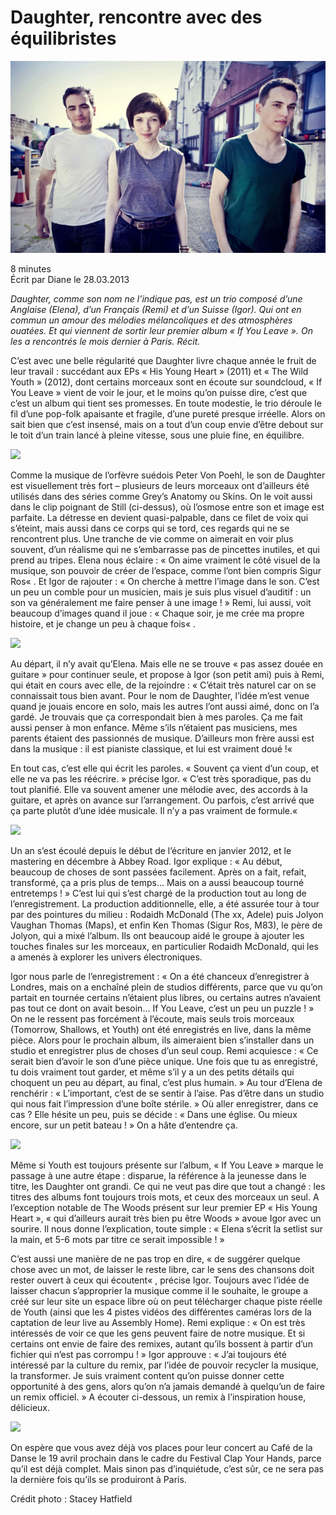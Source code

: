 # Daughter, rencontre avec des équilibristes

<img src="/Images/Stacey Hatfield/Daughter.jpg">

8 minutes \
Écrit par Diane le 28.03.2013

*Daughter, comme son nom ne l’indique pas, est un trio composé d’une Anglaise (Elena), d’un Français (Remi) et d’un Suisse (Igor). Qui ont en commun un amour des mélodies mélancoliques et des atmosphères ouatées. Et qui viennent de sortir leur premier album « If You Leave ». On les a rencontrés le mois dernier à Paris. Récit.*

C’est avec une belle régularité que Daughter livre chaque année le fruit de leur travail : succédant aux EPs « His Young Heart » (2011) et « The Wild Youth » (2012), dont certains morceaux sont en écoute sur soundcloud, « If You Leave » vient de voir le jour, et le moins qu’on puisse dire, c’est que c’est un album qui tient ses promesses. En toute modestie, le trio déroule le fil d’une pop-folk apaisante et fragile, d’une pureté presque irréelle. Alors on sait bien que c’est insensé, mais on a tout d’un coup envie d’être debout sur le toit d’un train lancé à pleine vitesse, sous une pluie fine, en équilibre.

[<img src="https://i.ytimg.com/vi/uUWrcFpmI5U/sddefault.jpg">](https://www.youtube.com/watch?v=uUWrcFpmI5U)

Comme la musique de l’orfèvre suédois Peter Von Poehl, le son de Daughter est visuellement très fort – plusieurs de leurs morceaux ont d’ailleurs été utilisés dans des séries comme Grey’s Anatomy ou Skins. On le voit aussi dans le clip poignant de Still (ci-dessus), où l’osmose entre son et image est parfaite. La détresse en devient quasi-palpable, dans ce filet de voix qui s’éteint, mais aussi dans ce corps qui se tord, ces regards qui ne se rencontrent plus. Une tranche de vie comme on aimerait en voir plus souvent, d’un réalisme qui ne s’embarrasse pas de pincettes inutiles, et qui prend au tripes. Elena nous éclaire : « On aime vraiment le côté visuel de la musique, son pouvoir de créer de l’espace, comme l’ont bien compris Sigur Ros« . Et Igor de rajouter : « On cherche à mettre l’image dans le son. C’est un peu un comble pour un musicien, mais je suis plus visuel d’auditif : un son va généralement me faire penser à une image ! » Remi, lui aussi, voit beaucoup d’images quand il joue : « Chaque soir, je me crée ma propre histoire, et je change un peu à chaque fois« .

[<img src="https://i.ytimg.com/vi/GnkzvAXWV-0/sddefault.jpg">](https://www.youtube.com/watch?v=GnkzvAXWV-0)

Au départ, il n’y avait qu’Elena. Mais elle ne se trouve « pas assez douée en guitare » pour continuer seule, et propose à Igor (son petit ami) puis à Remi, qui était en cours avec elle, de la rejoindre : « C’était très naturel car on se connaissait tous bien avant. Pour le nom de Daughter, l’idée m’est venue quand je jouais encore en solo, mais les autres l’ont aussi aimé, donc on l’a gardé. Je trouvais que ça correspondait bien à mes paroles. Ça me fait aussi penser à mon enfance. Même s’ils n’étaient pas musiciens, mes parents étaient des passionnés de musique. D’ailleurs mon frère aussi est dans la musique : il est pianiste classique, et lui est vraiment doué !« 

En tout cas, c’est elle qui écrit les paroles. « Souvent ça vient d’un coup, et elle ne va pas les réécrire. » précise Igor. « C’est très sporadique, pas du tout planifié. Elle va souvent amener une mélodie avec, des accords à la guitare, et après on avance sur l’arrangement. Ou parfois, c’est arrivé que ça parte plutôt d’une idée musicale. Il n’y a pas vraiment de formule.« 

[<img src="https://i.ytimg.com/vi/MbCeyb9okac/sddefault.jpg">](https://www.youtube.com/watch?v=MbCeyb9okac)

Un an s’est écoulé depuis le début de l’écriture en janvier 2012, et le mastering en décembre à Abbey Road. Igor explique : « Au début, beaucoup de choses de sont passées facilement. Après on a fait, refait, transformé, ça a pris plus de temps… Mais on a aussi beaucoup tourné entretemps ! » C’est lui qui s’est chargé de la production tout au long de l’enregistrement. La production additionnelle, elle, a été assurée tour à tour par des pointures du milieu : Rodaidh McDonald (The xx, Adele) puis Jolyon Vaughan Thomas (Maps), et enfin Ken Thomas (Sigur Ros, M83), le père de Jolyon, qui a mixé l’album. Ils ont beaucoup aidé le groupe à ajouter les touches finales sur les morceaux, en particulier Rodaidh McDonald, qui les a amenés à explorer les univers électroniques.

Igor nous parle de l’enregistrement : « On a été chanceux d’enregistrer à Londres, mais on a enchaîné plein de studios différents, parce que vu qu’on partait en tournée certains n’étaient plus libres, ou certains autres n’avaient pas tout ce dont on avait besoin… If You Leave, c’est un peu un puzzle ! » On ne le ressent pas forcément à l’écoute, mais seuls trois morceaux (Tomorrow, Shallows, et Youth) ont été enregistrés en live, dans la même pièce. Alors pour le prochain album, ils aimeraient bien s’installer dans un studio et enregistrer plus de choses d’un seul coup. Remi acquiesce : « Ce serait bien d’avoir le son d’une pièce unique. Une fois que tu as enregistré, tu dois vraiment tout garder, et même s’il y a un des petits détails qui choquent un peu au départ, au final, c’est plus humain. » Au tour d’Elena de renchérir : « L’important, c’est de se sentir à l’aise. Pas d’être dans un studio qui nous fait l’impression d’une boîte stérile. » Où aller enregistrer, dans ce cas ? Elle hésite un peu, puis se décide : « Dans une église. Ou mieux encore, sur un petit bateau ! » On a hâte d’entendre ça.

[<img src="https://i.ytimg.com/vi/psiILfa-G1c/sddefault.jpg">](https://www.youtube.com/watch?v=psiILfa-G1c)

Même si Youth est toujours présente sur l’album, « If You Leave » marque le passage à une autre étape : disparue, la référence à la jeunesse dans le titre, les Daughter ont grandi. Ce qui ne veut pas dire que tout a changé : les titres des albums font toujours trois mots, et ceux des morceaux un seul. A l’exception notable de The Woods présent sur leur premier EP « His Young Heart », « qui d’ailleurs aurait très bien pu être Woods » avoue Igor avec un sourire. Il nous donne l’explication, toute simple : « Elena s’écrit la setlist sur la main, et 5-6 mots par titre ce serait impossible ! »

C’est aussi une manière de ne pas trop en dire, « de suggérer quelque chose avec un mot, de laisser le reste libre, car le sens des chansons doit rester ouvert à ceux qui écoutent« , précise Igor. Toujours avec l’idée de laisser chacun s’approprier la musique comme il le souhaite, le groupe a créé sur leur site un espace libre où on peut télécharger chaque piste réelle de Youth (ainsi que les 4 pistes vidéos des différentes caméras lors de la captation de leur live au Assembly Home). Remi explique : « On est très intéressés de voir ce que les gens peuvent faire de notre musique. Et si certains ont envie de faire des remixes, autant qu’ils bossent à partir d’un fichier qui n’est pas corrompu ! » Igor approuve : « J’ai toujours été intéressé par la culture du remix, par l’idée de pouvoir recycler la musique, la transformer. Je suis vraiment content qu’on puisse donner cette opportunité à des gens, alors qu’on n’a jamais demandé à quelqu’un de faire un remix officiel. » A écouter ci-dessous, un remix à l’inspiration house, délicieux.

[<img src="https://widget.sndcdn.com/assets/images/logo-200x120-3190df52.png">](https://soundcloud.com/allefarben/daughter-youth-alle-farben)

On espère que vous avez déjà vos places pour leur concert au Café de la Danse le 19 avril prochain dans le cadre du Festival Clap Your Hands, parce qu’il est déjà complet. Mais sinon pas d’inquiétude, c’est sûr, ce ne sera pas la dernière fois qu’ils se produiront à Paris.

Crédit photo : Stacey Hatfield
